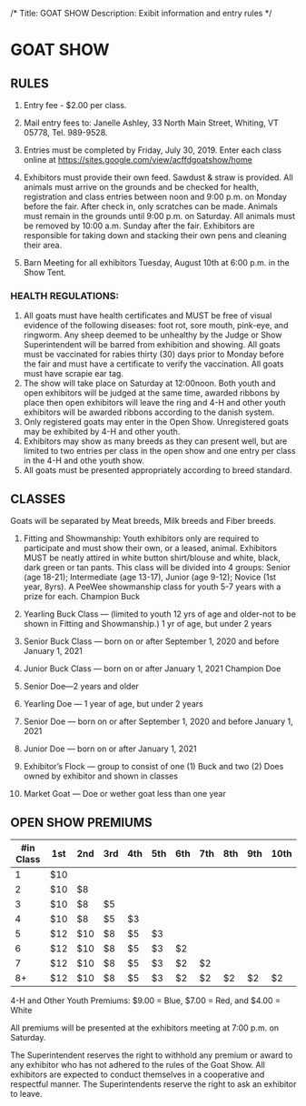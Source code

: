 /*
Title: GOAT SHOW
Description: Exibit information and entry rules
*/

# GOAT SHOW

## RULES

1. Entry fee - $2.00 per class. 

1. Mail entry fees to: Janelle Ashley, 33 North Main Street, Whiting,
VT 05778, Tel. 989-9528. 

1. Entries must be completed by Friday, July 30, 2019. Enter each class online at https://sites.google.com/view/acffdgoatshow/home

1. Exhibitors must provide their own feed. Sawdust & straw is provided.
All animals must arrive on the grounds and be checked for health, registration and class
entries between noon and 9:00 p.m. on Monday before the fair. After check in, only
scratches can be made. Animals must remain in the grounds until 9:00 p.m. on Saturday. All animals must be removed by 10:00 a.m. Sunday after the fair.
Exhibitors are responsible for taking down and stacking their own pens and cleaning their
area.
1. Barn Meeting for all exhibitors Tuesday, August 10th at 6:00 p.m. in the Show Tent.

### HEALTH REGULATIONS: 
1. All goats must have health certificates and MUST be free of visual
evidence of the following diseases: foot rot, sore mouth, pink-eye, and ringworm. Any
sheep deemed to be unhealthy by the Judge or Show Superintendent will be barred from
exhibition and showing. All goats must be vaccinated for rabies thirty (30) days prior to
Monday before the fair and must have a certificate to verify the vaccination. All goats must have
scrapie ear tag.
1. The show will take place on Saturday at 12:00noon. Both youth and open
exhibitors will be judged at the same time, awarded ribbons by place then open exhibitors
will leave the ring and 4-H and other youth exhibitors will be awarded ribbons according
to the danish system.
1. Only registered goats may enter in the Open Show. Unregistered goats may be exhibited
by 4-H and other youth.
1. Exhibitors may show as many breeds as they can present well, but are limited to two
entries per class in the open show and one entry per class in the 4-H and othe youth
show.
1. All goats must be presented appropriately according to breed standard.

## CLASSES

Goats will be separated by Meat breeds, Milk breeds and Fiber breeds.
1. Fitting and Showmanship: Youth exhibitors only are required to participate and
must show their own, or a leased, animal. Exhibitors MUST be neatly attired in white
button shirt/blouse and white, black, dark green or tan pants. This class will be divided
into 4 groups: Senior (age 18-21); Intermediate (age 13-17), Junior (age 9-12); Novice
(1st year, 8yrs). A PeeWee showmanship class for youth 5-7 years with a prize for each.
Champion Buck
2. Yearling Buck Class — (limited to youth 12 yrs of age and older-not to be shown in
Fitting and Showmanship.) 1 yr of age, but under 2 years
3. Senior Buck Class — born on or after September 1, 2020 and before January 1, 2021

4. Junior Buck Class — born on or after January 1, 2021
Champion Doe
5. Senior Doe—2 years and older
6. Yearling Doe — 1 year of age, but under 2 years
7. Senior Doe — born on or after September 1, 2020 and before January 1, 2021
8. Junior Doe — born on or after January 1, 2021
9. Exhibitor’s Flock — group to consist of one (1) Buck and two (2) Does owned by
exhibitor and shown in classes
10. Market Goat — Doe or wether goat less than one year

## OPEN SHOW PREMIUMS

| #in Class | 1st | 2nd | 3rd | 4th | 5th | 6th | 7th | 8th | 9th | 10th |
| --------- | --- | --- | --- | --- | --- | --- | --- | --- | --- | ---  |
| 1 | $10
| 2 | $10 | $8
| 3 | $10 | $8 | $5
| 4 | $10 | $8 | $5 | $3
| 5 | $12 | $10 | $8 | $5 | $3
| 6 | $12 | $10 | $8 | $5 | $3 | $2
| 7 | $12 | $10 | $8 | $5 | $3 | $2 | $2
| 8+ | $12 | $10 | $8 | $5 | $3 | $2 | $2 | $2 | $2 | $2


4-H and Other Youth Premiums: $9.00 = Blue, $7.00 = Red, and $4.00 = White

All premiums will be presented at the exhibitors meeting at 7:00 p.m. on Saturday.

The Superintendent reserves the right to withhold any premium or award to any exhibitor
who has not adhered to the rules of the Goat Show. All exhibitors are expected to conduct
themselves in a cooperative and respectful manner. The Superintendents reserve the right to
ask an exhibitor to leave.
